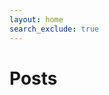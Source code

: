 ```yaml
---
layout: home
search_exclude: true
---
```


<script>
let options = {
    method: 'GET',
    headers: {
        'Content-Type':
            'application/json;charset=utf-8'
    }
}
fetch("http://127.0.0.1:8086/api/users/", options)
.then(response => {
    console.log(response.json())
})
</script>



# Posts
